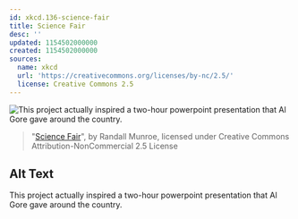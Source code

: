 ```yaml
---
id: xkcd.136-science-fair
title: Science Fair
desc: ''
updated: 1154502000000
created: 1154502000000
sources:
  name: xkcd
  url: 'https://creativecommons.org/licenses/by-nc/2.5/'
  license: Creative Commons 2.5
---
```

![This project actually inspired a two-hour powerpoint presentation that Al Gore gave around the country.](https://imgs.xkcd.com/comics/science_fair.png)
> "[Science Fair](https://xkcd.com/136/)", by Randall Munroe, licensed under Creative Commons Attribution-NonCommercial 2.5 License

## Alt Text
This project actually inspired a two-hour powerpoint presentation that Al Gore gave around the country.
